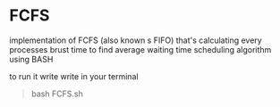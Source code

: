 # FCFS

implementation of FCFS (also known s FIFO) that's calculating every processes brust time to find average waiting time scheduling algorithm using BASH 

to run it write write in your terminal

> bash FCFS.sh
